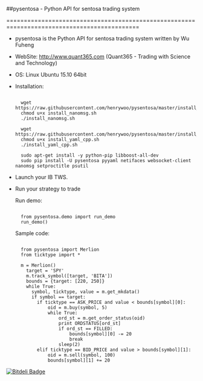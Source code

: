 ##pysentosa - Python API for sentosa trading system

============================================================================================

- pysentosa is the Python API for sentosa trading system written by Wu Fuheng

- WebSite: http://www.quant365.com (Quant365 - Trading with Science and Technology)

- OS: Linux Ubuntu 15.10 64bit

- Installation:

  ```

    wget https://raw.githubusercontent.com/henrywoo/pysentosa/master/install_nanomsg.sh
    chmod u+x install_nanomsg.sh
    ./install_nanomsg.sh

    wget https://raw.githubusercontent.com/henrywoo/pysentosa/master/install_yaml_cpp.sh
    chmod u+x install_yaml_cpp.sh
    ./install_yaml_cpp.sh

    sudo apt-get install -y python-pip libboost-all-dev
    sudo pip install -U pysentosa pyyaml netifaces websocket-client nanomsg setproctitle psutil
  ```

- Launch your IB TWS.

- Run your strategy to trade

  Run demo:

  ```

    from pysentosa.demo import run_demo
    run_demo()
  ```

  Sample code:

  ```

    from pysentosa import Merlion
    from ticktype import *

    m = Merlion()
      target = 'SPY'
      m.track_symbol([target, 'BITA'])
      bounds = {target: [220, 250]}
      while True:
        symbol, ticktype, value = m.get_mkdata()
        if symbol == target:
          if ticktype == ASK_PRICE and value < bounds[symbol][0]:
              oid = m.buy(symbol, 5)
              while True:
                  ord_st = m.get_order_status(oid)
                  print ORDSTATUS[ord_st]
                  if ord_st == FILLED:
                      bounds[symbol][0] -= 20
                      break
                  sleep(2)
          elif ticktype == BID_PRICE and value > bounds[symbol][1]:
              oid = m.sell(symbol, 100)
              bounds[symbol][1] += 20
  ```

[![Bitdeli Badge](https://d2weczhvl823v0.cloudfront.net/henrywoo/pysentosa/trend.png)](https://bitdeli.com/free "Bitdeli Badge")
